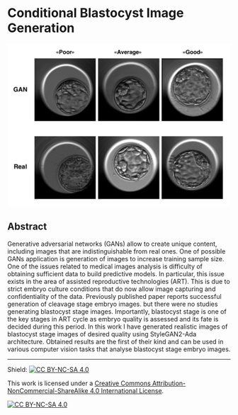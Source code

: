 # Conditional Blastocyst Image Generation

![image](/images/gan-vs-real.png)

## Abstract

Generative adversarial networks (GANs) allow to create unique content, including images that are indistinguishable from real ones. One of possible GANs application is generation of images to increase training sample size. One of the issues related to medical images analysis is difficulty of obtaining sufficient data to build predictive models. In particular, this issue exists in the area of assisted reproductive technologies (ART). This is due to strict embryo culture conditions that do now allow image capturing and confidentiality of the data. Previously published paper reports successful generation of cleavage stage embryo images. but there were no studies generating blastocyst stage images. Importantly, blastocyst stage is one of the key stages in ART cycle as embryo quality is assessed and its fate is decided during this period. In this work I have generated realistic images of blastocyst stage images of desired quality using StyleGAN2-Ada architecture. Obtained results are the first of their kind and can be used in various computer vision tasks that analyse blastocyst stage embryo images.

---

Shield: [![CC BY-NC-SA 4.0][cc-by-nc-sa-shield]][cc-by-nc-sa]

This work is licensed under a
[Creative Commons Attribution-NonCommercial-ShareAlike 4.0 International License][cc-by-nc-sa].

[![CC BY-NC-SA 4.0][cc-by-nc-sa-image]][cc-by-nc-sa]

[cc-by-nc-sa]: http://creativecommons.org/licenses/by-nc-sa/4.0/
[cc-by-nc-sa-image]: https://licensebuttons.net/l/by-nc-sa/4.0/88x31.png
[cc-by-nc-sa-shield]: https://img.shields.io/badge/License-CC%20BY--NC--SA%204.0-lightgrey.svg